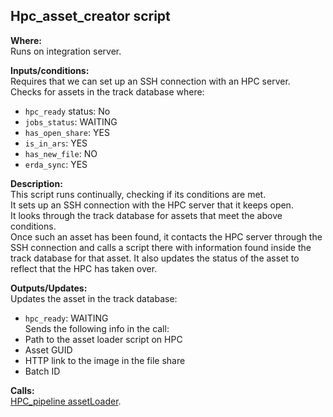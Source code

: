## Hpc_asset_creator script

**Where:**  
Runs on integration server.

**Inputs/conditions:**  
Requires that we can set up an SSH connection with an HPC server.  
Checks for assets in the track database where:  
- `hpc_ready` status: No  
- `jobs_status`: WAITING  
- `has_open_share`: YES  
- `is_in_ars`: YES  
- `has_new_file`: NO  
- `erda_sync`: YES  

**Description:**  
This script runs continually, checking if its conditions are met.  
It sets up an SSH connection with the HPC server that it keeps open.  
It looks through the track database for assets that meet the above conditions.  
Once such an asset has been found, it contacts the HPC server through the SSH connection and calls a script there with information found inside the track database for that asset. It also updates the status of the asset to reflect that the HPC has taken over.

**Outputs/Updates:**  
Updates the asset in the track database:  
- `hpc_ready`: WAITING  
Sends the following info in the call:  
- Path to the asset loader script on HPC  
- Asset GUID  
- HTTP link to the image in the file share  
- Batch ID  

**Calls:**  
[HPC_pipeline assetLoader]( https://github.com/NHMDenmark/DaSSCo-Integration/blob/main/Documentation/Component_write_up/hpc_pipeline_asset_loader.md).
